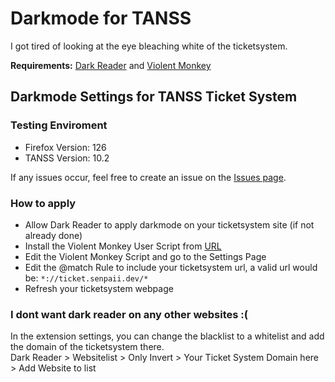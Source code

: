 # Darkmode for TANSS

I got tired of looking at the eye bleaching white of the ticketsystem.

**Requirements:** [Dark Reader](https://darkreader.org/) and [Violent Monkey](https://violentmonkey.github.io/)

## Darkmode Settings for TANSS Ticket System
### Testing Enviroment 
- Firefox Version: 126
- TANSS Version: 10.2

If any issues occur, feel free to create an issue on the [Issues page](https://github.com/UnlegitSenpaii/darkmode-for-tanss/issues).

### How to apply
- Allow Dark Reader to apply darkmode on your ticketsystem site (if not already done)
- Install the Violent Monkey User Script from [URL](https://raw.githubusercontent.com/UnlegitSenpaii/darkmode-for-tanss/main/violentmonkey-script.js)
- Edit the Violent Monkey Script and go to the Settings Page
- Edit the @match Rule to include your ticketsystem url, a valid url would be: `*://ticket.senpaii.dev/*`
- Refresh your ticketsystem webpage

### I dont want dark reader on any other websites :(
In the extension settings, you can change the blacklist to a whitelist and add the domain of the ticketsystem there.<br>
Dark Reader > Websitelist > Only Invert > Your Ticket System Domain here > Add Website to list
